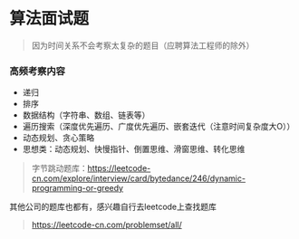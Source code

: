 # 算法面试题
>因为时间关系不会考察太复杂的题目（应聘算法工程师的除外）
### 高频考察内容
* 递归
* 排序
* 数据结构（字符串、数组、链表等）
* 遍历搜索（深度优先遍历、广度优先遍历、嵌套迭代（注意时间复杂度大O））
* 动态规划、贪心策略
* 思想类：动态规划、快慢指针、倒置思维、滑窗思维、转化思维

>字节跳动题库：https://leetcode-cn.com/explore/interview/card/bytedance/246/dynamic-programming-or-greedy  
    
其他公司的题库也都有，感兴趣自行去leetcode上查找题库
>https://leetcode-cn.com/problemset/all/